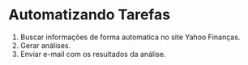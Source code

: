 # Automatizando Tarefas
1. Buscar informações de forma automatica no site Yahoo Finanças.
2. Gerar análises.
3. Enviar e-mail com os resultados da análise.  